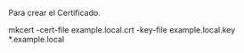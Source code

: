 Para crear el Certificado.

mkcert -cert-file example.local.crt -key-file example.local.key *.example.local
